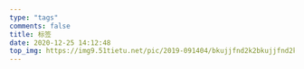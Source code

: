 ```yaml
---
type: "tags"
comments: false
title: 标签
date: 2020-12-25 14:12:48
top_img: https://img9.51tietu.net/pic/2019-091404/bkujjfnd2k2bkujjfnd2k2.jpg
---
```

